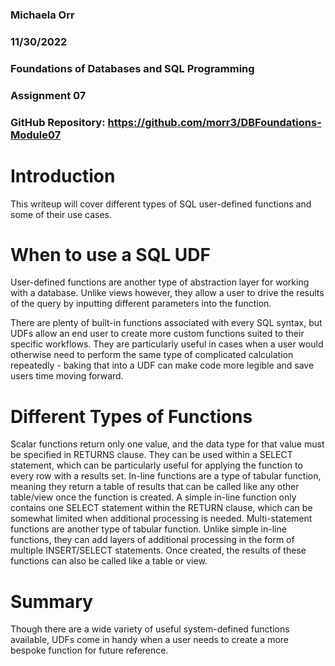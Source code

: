 ### Michaela Orr
### 11/30/2022
### Foundations of Databases and SQL Programming
### Assignment 07
### GitHub Repository: https://github.com/morr3/DBFoundations-Module07 

# Introduction
This writeup will cover different types of SQL user-defined functions and some of their use cases. 
# When to use a SQL UDF
User-defined functions are another type of abstraction layer for working with a database. Unlike views however, they allow a user to drive the results of the query by inputting different parameters into the function. 

There are plenty of built-in functions associated with every SQL syntax, but UDFs allow an end user to create more custom functions suited to their specific workflows. They are particularly useful in cases when a user would otherwise need to perform the same type of complicated calculation repeatedly - baking that into a UDF can make code more legible and save users time moving forward. 
# Different Types of Functions
Scalar functions return only one value, and the data type for that value must be specified in RETURNS clause. They can be used within a SELECT statement, which can be particularly useful for applying the function to every row with a results set. 
In-line functions are a type of tabular function, meaning they return a table of results that can be called like any other table/view once the function is created. A simple in-line function only contains one SELECT statement within the RETURN clause, which can be somewhat limited when additional processing is needed. 
Multi-statement functions are another type of tabular function. Unlike simple in-line functions, they can add layers of additional processing in the form of multiple INSERT/SELECT statements. Once created, the results of these functions can also be called like a table or view. 
# Summary
Though there are a wide variety of useful system-defined functions available, UDFs come in handy when a user needs to create a more bespoke function for future reference.
